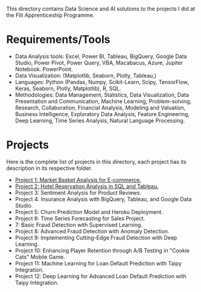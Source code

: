 This directory contains Data Science and AI solutions to the projects I did at the Flit Apprenticeship Programme.

# Requirements/Tools

- Data Analysis tools: Excel, Power BI, Tableau, BigQuery, Google Data Studio, Power Pivot, Power Query, VBA, Macabacus, Azure, Jupiter Notebook. PowerPoint.
- Data Visualization: (Matplotlib, Seaborn, Plotly, Tableau,)
- Languages: Python (Pandas, Numpy, Scikit-Learn, Scipy, TensorFlow, Keras, Seaborn, Plotly, Matplotlib), R, SQL.
- Methodologies: Data Management, Statistics, Data Visualization, Data Presentation and Communication, Machine Learning, Problem-solving, Research, Collaboration, Financial Analysis, Modeling and Valuation, Business Intelligence, Exploratory Data Analysis, Feature Engineering, Deep Learning, Time Series Analysis, Natural Language Processing.


# Projects

Here is the complete list of projects in this directory, each project has its description in its respective folder.

- [Project 1: Market Basket Analysis for E-commerce.](https://github.com/Annet-Chebukati/Flit_inc_Apprenticeship/tree/master/DataScienceandAIprojects/Market_Basket_Analysis)
- [Project 2: Hotel Reservation Analysis in SQL and Tableau.](https://github.com/Annet-Chebukati/Flit_inc_Apprenticeship/tree/master/DataScienceandAIprojects/Hotel_Reservation_Analysis)
- Project 3: Sentiment Analysis for Product Reviews.
- Project 4: Insurance Analysis with BigQuery, Tableau, and Google Data Studio.
- Project 5: Churn Prediction Model and Heroku Deployment.
- Project 6: Time Series Forecasting for Sales Project.
- 7: Basic Fraud Detection with Supervised Learning.
- Project 8: Advanced Fraud Detection with Anomaly Detection.
- Project 9: Implementing Cutting-Edge Fraud Detection with Deep Learning.
- Project 10:  Enhancing Player Retention through A/B Testing in "Cookie Cats" Mobile Game.
- Project 11: Machine Learning for Loan Default Prediction with Taipy Integration.
- Project 12: Deep Learning for Advanced Loan Default Prediction with Taipy Integration.

